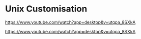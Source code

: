 # Unix Customisation

https://www.youtube.com/watch?app=desktop&v=utqpa_8SXkA

https://www.youtube.com/watch?app=desktop&v=utqpa_8SXkA